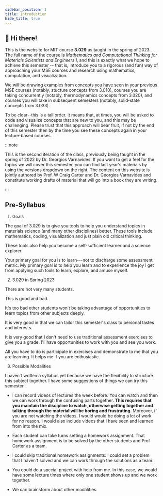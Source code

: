 ```yaml
---
sidebar_position: 1
title: Introduction
hide_title: true
---
```


## 👋 Hi there!
  
This is the website for MIT course **3.029** as taught in the spring of 2023. The full name of the course is _Mathematics and Computational Thinking for Materials Scientists and Engineers I_, and this is exactly what we hope to achieve this semester -- that is, introduce you to a rigorous (and fun) way of approaching your MSE courses and research using mathematics, computation, and visualization.

We will be drawing examples from concepts you have seen in your previous MSE courses (notably, stucture concepts from 3.010), courses you are taking concurrently (notably, thermodynamics concepts from 3.020), and courses you will take in subsequent semesters (notably, solid-state concepts from 3.033).

To be clear--this is a tall order.
It means that, at times, you will be asked to code and visualize concepts that are new to you, and this may be challenging.
Please  trust that  this approach will bear fruit, if not by the end of this semester then by the time you see these concepts again in your lecture-based courses.

:::note

This is the second iteration of the class, previously being taught in the spring of 2022 by Dr. Georgios Varnavides.
If you want to get a feel for the topics we will cover this semester, you can find last year's materials by using the versions dropdown on the right.
The content on this website is jointly authored by Prof. W Craig Carter and Dr. Georgios Varnavides and constitute working drafts of material that will go into a book they are writing.

:::

## Pre-Syllabus

1. Goals

The goal of 3.029 is to give you tools to help you understand topics
in materials science (and many other disciplines) better.
These tools include mathematics, coding, visualization and just plain old critical thinking.

These tools also help you become a self-sufficient learner and a science
explorer.

Your primary goal for you is to learn---not to discharge some assessment metric.
My primary goal is to help you learn and to experience the joy I get from
applying such tools to learn, explore, and amuse myself.

2. 3.029 in Spring 2023

There are not very many students.

This is good and bad.

It's too bad other students won't be taking advantage of opportunities
to learn topics from other subjects deeply.

It is very good in that we can tailor this semester's class to personal tastes
and interests.

It is very good that I don't need to use traditional assessment exercises to give you a grade.
I'll have opportunities to work with you and see you work.

All you have to do is participate in exercises and demonstrate to me that
you are learning.
It helps me if you are enthusiastic.

3. Possible Modalities

I haven't written a syllabus yet because we have the flexibility to
structure this subject together.
I have some suggestions of things we can try this semester.

* I can record videos of lectures the week before.
You can watch and then we can work through the confusing parts together.
__This requires that you maintain the discipline to watch, otherwise getting together and talking through the material will be boring and frustrating.__
Moreover, if you are not watching the videos, I would would be doing a lot of work for no reason.
I would also include videos that I have seen and learned from into the mix.

* Each student can take turns setting a homework assignment.  That homework assignment is to be solved by the other students and Prof Carter as a team.

* I could skip traditional homework assignments:  I could set a problem that I haven't solved and we can work through the solutions as a team.

* You could do a special project with help from me.  In this case, we would have some lecture times where only one student shows up and we work together.

* We can brainstorm about other modalities.




